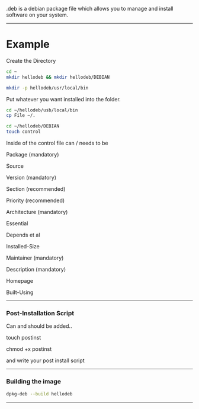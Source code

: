 

.deb is a debian package file which allows you to manage and install software on your system.

---

# Example 

Create the Directory

```bash
cd ~
mkdir hellodeb && mkdir hellodeb/DEBIAN

mkdir -p hellodeb/usr/local/bin

```

Put whatever you want installed into the folder.

```bash
cd ~/hellodeb/usb/local/bin
cp File ~/.

cd ~/hellodeb/DEBIAN
touch control
```

Inside of the control file can / needs to be 

Package (mandatory)

Source

Version (mandatory)

Section (recommended)

Priority (recommended)

Architecture (mandatory)

Essential

Depends et al

Installed-Size

Maintainer (mandatory)

Description (mandatory)

Homepage

Built-Using

---

### Post-Installation Script
Can and should be added..

touch postinst

chmod +x postinst

and write your post install script


---
### Building the image

```bash
dpkg-deb --build hellodeb
```



---

